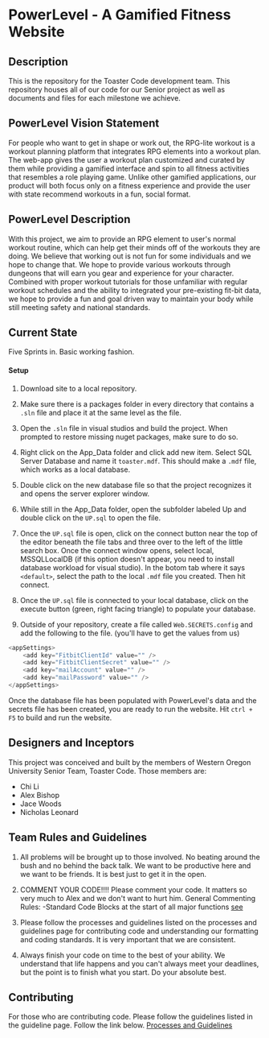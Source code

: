 # PowerLevel - A Gamified Fitness Website

## Description

This is the repository for the Toaster Code development team. This repository houses all of our code for our Senior project as well as documents and files for each milestone we achieve.

## PowerLevel Vision Statement

For people who want to get in shape or work out, the RPG-lite workout is a workout planning platform that integrates RPG elements into a workout plan. The web-app gives the user a workout plan customized and curated by them while providing a gamified interface and spin to all fitness activities that resembles a role playing game. Unlike other gamified applications, our product will both focus only on a fitness experience and provide the user with state recommend workouts in a fun, social format.

## PowerLevel Description

With this project, we aim to provide an RPG element to user's normal workout routine, which can help get their minds off of the workouts they are doing. We believe that working out is not fun for some individuals and we hope to change that. We hope to provide various workouts through dungeons that will earn you gear and experience for your character. Combined with proper workout tutorials for those unfamiliar with regular workout schedules and the ability to integrated your pre-existing fit-bit data, we hope to provide a fun and goal driven way to maintain your body while still meeting safety and national standards.

## Current State

Five Sprints in. Basic working fashion.


#### Setup

1. Download site to a local repository.

2. Make sure there is a packages folder in every directory that contains a `.sln` file and place it at the same level as the file.

3. Open the `.sln` file in visual studios and build the project. When prompted to restore missing nuget packages, make sure to do so.

4. Right click on the App_Data folder and click add new item. Select SQL Server Database and name it `toaster.mdf`. This should make a `.mdf` file, which works as a local database.

5. Double click on the new database file so that the project recognizes it and opens the server explorer window.

6. While still in the App_Data folder, open the subfolder labeled Up and double click on the `UP.sql` to open the file.

7. Once the `UP.sql` file is open, click on the connect button near the top of the editor beneath the file tabs and three over to the left of the little search box. Once the connect window opens, select local, MSSQLLocalDB (if this option doesn't appear, you need to install database workload for visual studio). In the botom tab where it says `<default>`, select the path to the local `.mdf` file you created. Then hit connect.

8. Once the `UP.sql` file is connected to your local database, click on the execute button (green, right facing triangle) to populate your database.

9. Outside of your repository, create a file called `Web.SECRETS.config` and add the following to the file. (you'll have to get the values from us)

```csharp
<appSettings>
    <add key="FitbitClientId" value="" />
    <add key="FitbitClientSecret" value="" />
    <add key="mailAccount" value="" />
    <add key="mailPassword" value="" />
</appSettings>
```

Once the database file has been populated with PowerLevel's data and the secrets file has been created, you are ready to run the website. Hit `ctrl + F5` to build and run the website.

## Designers and Inceptors

This project was conceived and built by the members of Western Oregon University Senior Team, Toaster Code. Those members are:

* Chi Li
* Alex Bishop
* Jace Woods
* Nicholas Leonard

## Team Rules and Guidelines

1. All problems will be brought up to those involved. No beating around the bush and no behind the back talk. We want to be productive here and we want to be friends. It is best just to get it in the open.

2. COMMENT YOUR CODE!!!! Please comment your code. It matters so very much to Alex and we don't want to hurt him.
    General Commenting Rules:
		    -Standard Code Blocks at the start of all major functions  [see](https://docs.microsoft.com/en-us/dotnet/csharp/programming-guide/xmldoc/recommended-tags-for-documentation-comments)

3. Please follow the processes and guidelines listed on the processes and guidelines page for contributing code and understanding our formatting and coding standards. It is very important that we are consistent.

4. Always finish your code on time to the best of your ability. We understand that life happens and you can't always meet your deadlines, but the point is to finish what you start. Do your absolute best.


## Contributing

For those who are contributing code. Please follow the guidelines listed in the guideline page. Follow the link below.
[Processes and Guidelines](Milestone_5/processes_and_guidelines.md)
